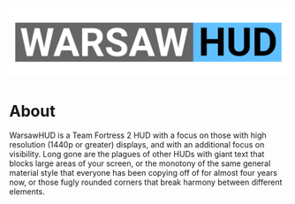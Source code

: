![Banner](./assets/logo.png)
---
# About

WarsawHUD is a Team Fortress 2 HUD with a focus on those with high resolution (1440p or greater) displays, and with an additional focus on visibility. Long gone are the plagues of other HUDs with giant text that blocks large areas of your screen, or the monotony of the same general material style that everyone has been copying off of for almost four years now, or those fugly rounded corners that break harmony between different elements.